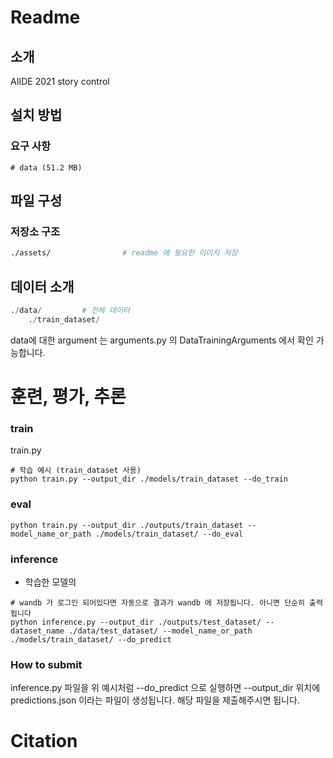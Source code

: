 # Readme

## 소개

AIIDE 2021 story control

## 설치 방법

### 요구 사항

```
# data (51.2 MB)

```

## 파일 구성


### 저장소 구조

```bash
./assets/                # readme 에 필요한 이미지 저장

```

## 데이터 소개

```python
./data/         # 전체 데이터
    ./train_dataset/           

```

data에 대한 argument 는 arguments.py 의 DataTrainingArguments 에서 확인 가능합니다. 

# 훈련, 평가, 추론

### train

train.py 

```
# 학습 예시 (train_dataset 사용)
python train.py --output_dir ./models/train_dataset --do_train
```

### eval

```
python train.py --output_dir ./outputs/train_dataset --model_name_or_path ./models/train_dataset/ --do_eval 
```

### inference


* 학습한 모델의  
```
# wandb 가 로그인 되어있다면 자동으로 결과가 wandb 에 저장됩니다. 아니면 단순히 출력됩니다
python inference.py --output_dir ./outputs/test_dataset/ --dataset_name ./data/test_dataset/ --model_name_or_path ./models/train_dataset/ --do_predict
```

### How to submit

inference.py 파일을 위 예시처럼 --do_predict 으로 실행하면 --output_dir 위치에 predictions.json 이라는 파일이 생성됩니다. 해당 파일을 제출해주시면 됩니다.

# Citation